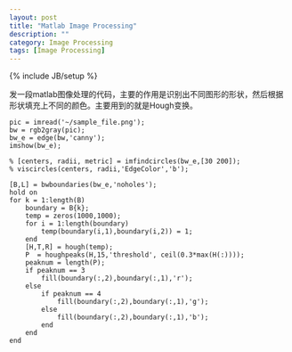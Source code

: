 ```yaml
---
layout: post
title: "Matlab Image Processing"
description: ""
category: Image Processing
tags: [Image Processing]
---
```

{% include JB/setup %}

发一段matlab图像处理的代码，主要的作用是识别出不同图形的形状，然后根据形状填充上不同的颜色。主要用到的就是Hough变换。

	pic = imread('~/sample_file.png');
	bw = rgb2gray(pic);
	bw_e = edge(bw,'canny');
	imshow(bw_e);

	% [centers, radii, metric] = imfindcircles(bw_e,[30 200]);
	% viscircles(centers, radii,'EdgeColor','b');

	[B,L] = bwboundaries(bw_e,'noholes');
	hold on
	for k = 1:length(B)
	    boundary = B{k};
	    temp = zeros(1000,1000);
	    for i = 1:length(boundary)
	        temp(boundary(i,1),boundary(i,2)) = 1;
	    end
	    [H,T,R] = hough(temp);
	    P  = houghpeaks(H,15,'threshold', ceil(0.3*max(H(:))));
	    peaknum = length(P);
	    if peaknum == 3
	        fill(boundary(:,2),boundary(:,1),'r');
	    else
	        if peaknum == 4
	            fill(boundary(:,2),boundary(:,1),'g');
	        else
	            fill(boundary(:,2),boundary(:,1),'b');
	        end
	    end
	end
